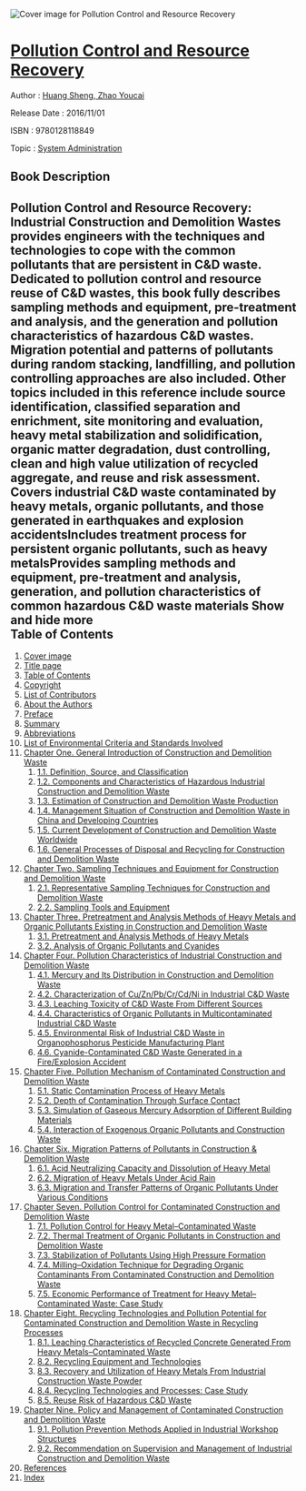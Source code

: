 ![Cover image for Pollution Control and Resource Recovery](https://imgdetail.ebookreading.net/cover/cover/security/EB9780128118849.jpg)

[Pollution Control and Resource Recovery](https://ebookreading.net/view/book/Pollution+Control+and+Resource+Recovery-EB9780128118849_1.html "Pollution Control and Resource Recovery")
====================================================================================================================

Author : [Huang Sheng](https://ebookreading.net/search/author/Huang+Sheng),[ Zhao Youcai](https://ebookreading.net/search/author/+Zhao+Youcai)

Release Date : 2016/11/01

ISBN : 9780128118849

Topic : [System Administration](https://ebookreading.net/search/category/system-administration)

Book Description
-----------------

 Pollution Control and Resource Recovery: Industrial Construction and Demolition Wastes provides engineers with the techniques and technologies to cope with the common pollutants that are persistent in C&amp;D waste. 
Dedicated to pollution control and resource reuse of C&amp;D wastes, this book fully describes sampling methods and equipment, pre-treatment and analysis, and the generation and pollution characteristics of hazardous C&amp;D wastes. Migration potential and patterns of pollutants during random stacking, landfilling, and pollution controlling approaches are also included.
Other topics included in this reference include source identification, classified separation and enrichment, site monitoring and evaluation, heavy metal stabilization and solidification, organic matter degradation, dust controlling, clean and high value utilization of recycled aggregate, and reuse and risk assessment. 
Covers industrial C&amp;D waste contaminated by heavy metals, organic pollutants, and those generated in earthquakes and explosion accidentsIncludes treatment process for persistent organic pollutants, such as heavy metalsProvides sampling methods and equipment, pre-treatment and analysis, generation, and pollution characteristics of common hazardous C&amp;D waste materials        Show and hide more                
Table of Contents
-----------------

1. [Cover image](https://ebookreading.net/view/book/Pollution+Control+and+Resource+Recovery-EB9780128118849_1.html#cover)
1. [Title page](https://ebookreading.net/view/book/Pollution+Control+and+Resource+Recovery-EB9780128118849_2.html)
1. [Table of Contents](https://ebookreading.net/view/book/Pollution+Control+and+Resource+Recovery-EB9780128118849_3.html)
1. [Copyright](https://ebookreading.net/view/book/Pollution+Control+and+Resource+Recovery-EB9780128118849_4.html#B978012811754512001)
1. [List of Contributors](https://ebookreading.net/view/book/Pollution+Control+and+Resource+Recovery-EB9780128118849_5.html#B978012811754501002)
1. [About the Authors](https://ebookreading.net/view/book/Pollution+Control+and+Resource+Recovery-EB9780128118849_6.html#B978012811754511001)
1. [Preface](https://ebookreading.net/view/book/Pollution+Control+and+Resource+Recovery-EB9780128118849_7.html#B978012811754505001)
1. [Summary](https://ebookreading.net/view/book/Pollution+Control+and+Resource+Recovery-EB9780128118849_8.html#B978012811754509001)
1. [Abbreviations](https://ebookreading.net/view/book/Pollution+Control+and+Resource+Recovery-EB9780128118849_9.html#B978012811754509002)
1. [List of Environmental Criteria and Standards Involved](https://ebookreading.net/view/book/Pollution+Control+and+Resource+Recovery-EB9780128118849_10.html#B978012811754509003)
1. [Chapter One. General Introduction of Construction and Demolition Waste](https://ebookreading.net/view/book/Pollution+Control+and+Resource+Recovery-EB9780128118849_11.html#B978012811754500001)
    1. [1.1. Definition, Source, and Classification](https://ebookreading.net/view/book/Pollution+Control+and+Resource+Recovery-EB9780128118849_11.html#s0010)
    1. [1.2. Components and Characteristics of Hazardous Industrial Construction and Demolition Waste](https://ebookreading.net/view/book/Pollution+Control+and+Resource+Recovery-EB9780128118849_11.html#s0015)
    1. [1.3. Estimation of Construction and Demolition Waste Production](https://ebookreading.net/view/book/Pollution+Control+and+Resource+Recovery-EB9780128118849_11.html#s0020)
    1. [1.4. Management Situation of Construction and Demolition Waste in China and Developing Countries](https://ebookreading.net/view/book/Pollution+Control+and+Resource+Recovery-EB9780128118849_11.html#s0025)
    1. [1.5. Current Development of Construction and Demolition Waste Worldwide](https://ebookreading.net/view/book/Pollution+Control+and+Resource+Recovery-EB9780128118849_11.html#s0030)
    1. [1.6. General Processes of Disposal and Recycling for Construction and Demolition Waste](https://ebookreading.net/view/book/Pollution+Control+and+Resource+Recovery-EB9780128118849_11.html#s0050)
1. [Chapter Two. Sampling Techniques and Equipment for Construction and Demolition Waste](https://ebookreading.net/view/book/Pollution+Control+and+Resource+Recovery-EB9780128118849_12.html#B978012811754500002)
    1. [2.1. Representative Sampling Techniques for Construction and Demolition Waste](https://ebookreading.net/view/book/Pollution+Control+and+Resource+Recovery-EB9780128118849_12.html#s0010)
    1. [2.2. Sampling Tools and Equipment](https://ebookreading.net/view/book/Pollution+Control+and+Resource+Recovery-EB9780128118849_12.html#s0045)
1. [Chapter Three. Pretreatment and Analysis Methods of Heavy Metals and Organic Pollutants Existing in Construction and Demolition Waste](https://ebookreading.net/view/book/Pollution+Control+and+Resource+Recovery-EB9780128118849_13.html#B978012811754500003)
    1. [3.1. Pretreatment and Analysis Methods of Heavy Metals](https://ebookreading.net/view/book/Pollution+Control+and+Resource+Recovery-EB9780128118849_13.html#s0010)
    1. [3.2. Analysis of Organic Pollutants and Cyanides](https://ebookreading.net/view/book/Pollution+Control+and+Resource+Recovery-EB9780128118849_13.html#s0075)
1. [Chapter Four. Pollution Characteristics of Industrial Construction and Demolition Waste](https://ebookreading.net/view/book/Pollution+Control+and+Resource+Recovery-EB9780128118849_14.html#B978012811754500004)
    1. [4.1. Mercury and Its Distribution in Construction and Demolition Waste](https://ebookreading.net/view/book/Pollution+Control+and+Resource+Recovery-EB9780128118849_14.html#s0010)
    1. [4.2. Characterization of Cu/Zn/Pb/Cr/Cd/Ni in Industrial C&amp;D Waste](https://ebookreading.net/view/book/Pollution+Control+and+Resource+Recovery-EB9780128118849_14.html#s0025)
    1. [4.3. Leaching Toxicity of C&amp;D Waste From Different Sources](https://ebookreading.net/view/book/Pollution+Control+and+Resource+Recovery-EB9780128118849_14.html#s0055)
    1. [4.4. Characteristics of Organic Pollutants in Multicontaminated Industrial C&amp;D Waste](https://ebookreading.net/view/book/Pollution+Control+and+Resource+Recovery-EB9780128118849_14.html#s0060)
    1. [4.5. Environmental Risk of Industrial C&amp;D Waste in Organophosphorus Pesticide Manufacturing Plant](https://ebookreading.net/view/book/Pollution+Control+and+Resource+Recovery-EB9780128118849_14.html#s0105)
    1. [4.6. Cyanide-Contaminated C&amp;D Waste Generated in a Fire/Explosion Accident](https://ebookreading.net/view/book/Pollution+Control+and+Resource+Recovery-EB9780128118849_14.html#s0140)
1. [Chapter Five. Pollution Mechanism of Contaminated Construction and Demolition Waste](https://ebookreading.net/view/book/Pollution+Control+and+Resource+Recovery-EB9780128118849_15.html#B978012811754500005)
    1. [5.1. Static Contamination Process of Heavy Metals](https://ebookreading.net/view/book/Pollution+Control+and+Resource+Recovery-EB9780128118849_15.html#s0010)
    1. [5.2. Depth of Contamination Through Surface Contact](https://ebookreading.net/view/book/Pollution+Control+and+Resource+Recovery-EB9780128118849_15.html#s0030)
    1. [5.3. Simulation of Gaseous Mercury Adsorption of Different Building Materials](https://ebookreading.net/view/book/Pollution+Control+and+Resource+Recovery-EB9780128118849_15.html#s0050)
    1. [5.4. Interaction of Exogenous Organic Pollutants and Construction Waste](https://ebookreading.net/view/book/Pollution+Control+and+Resource+Recovery-EB9780128118849_15.html#s0085)
1. [Chapter Six. Migration Patterns of Pollutants in Construction &amp; Demolition Waste](https://ebookreading.net/view/book/Pollution+Control+and+Resource+Recovery-EB9780128118849_16.html#B978012811754500006)
    1. [6.1. Acid Neutralizing Capacity and Dissolution of Heavy Metal](https://ebookreading.net/view/book/Pollution+Control+and+Resource+Recovery-EB9780128118849_16.html#s0010)
    1. [6.2. Migration of Heavy Metals Under Acid Rain](https://ebookreading.net/view/book/Pollution+Control+and+Resource+Recovery-EB9780128118849_16.html#s0025)
    1. [6.3. Migration and Transfer Patterns of Organic Pollutants Under Various Conditions](https://ebookreading.net/view/book/Pollution+Control+and+Resource+Recovery-EB9780128118849_16.html#s0050)
1. [Chapter Seven. Pollution Control for Contaminated Construction and Demolition Waste](https://ebookreading.net/view/book/Pollution+Control+and+Resource+Recovery-EB9780128118849_17.html#B978012811754500007)
    1. [7.1. Pollution Control for Heavy Metal–Contaminated Waste](https://ebookreading.net/view/book/Pollution+Control+and+Resource+Recovery-EB9780128118849_17.html#s0010)
    1. [7.2. Thermal Treatment of Organic Pollutants in Construction and Demolition Waste](https://ebookreading.net/view/book/Pollution+Control+and+Resource+Recovery-EB9780128118849_17.html#s0055)
    1. [7.3. Stabilization of Pollutants Using High Pressure Formation](https://ebookreading.net/view/book/Pollution+Control+and+Resource+Recovery-EB9780128118849_17.html#s0115)
    1. [7.4. Milling–Oxidation Technique for Degrading Organic Contaminants From Contaminated Construction and Demolition Waste](https://ebookreading.net/view/book/Pollution+Control+and+Resource+Recovery-EB9780128118849_17.html#s0120)
    1. [7.5. Economic Performance of Treatment for Heavy Metal–Contaminated Waste: Case Study](https://ebookreading.net/view/book/Pollution+Control+and+Resource+Recovery-EB9780128118849_17.html#s0175)
1. [Chapter Eight. Recycling Technologies and Pollution Potential for Contaminated Construction and Demolition Waste in Recycling Processes](https://ebookreading.net/view/book/Pollution+Control+and+Resource+Recovery-EB9780128118849_18.html#B978012811754500008)
    1. [8.1. Leaching Characteristics of Recycled Concrete Generated From Heavy Metals–Contaminated Waste](https://ebookreading.net/view/book/Pollution+Control+and+Resource+Recovery-EB9780128118849_18.html#s0010)
    1. [8.2. Recycling Equipment and Technologies](https://ebookreading.net/view/book/Pollution+Control+and+Resource+Recovery-EB9780128118849_19.html#s0025)
    1. [8.3. Recovery and Utilization of Heavy Metals From Industrial Construction Waste Powder](https://ebookreading.net/view/book/Pollution+Control+and+Resource+Recovery-EB9780128118849_20.html#s0265)
    1. [8.4. Recycling Technologies and Processes: Case Study](https://ebookreading.net/view/book/Pollution+Control+and+Resource+Recovery-EB9780128118849_21.html#s0280)
    1. [8.5. Reuse Risk of Hazardous C&amp;D Waste](https://ebookreading.net/view/book/Pollution+Control+and+Resource+Recovery-EB9780128118849_22.html#s0495)
1. [Chapter Nine. Policy and Management of Contaminated Construction and Demolition Waste](https://ebookreading.net/view/book/Pollution+Control+and+Resource+Recovery-EB9780128118849_23.html#B978012811754500009)
    1. [9.1. Pollution Prevention Methods Applied in Industrial Workshop Structures](https://ebookreading.net/view/book/Pollution+Control+and+Resource+Recovery-EB9780128118849_23.html#s0010)
    1. [9.2. Recommendation on Supervision and Management of Industrial Construction and Demolition Waste](https://ebookreading.net/view/book/Pollution+Control+and+Resource+Recovery-EB9780128118849_23.html#s0040)
1. [References](https://ebookreading.net/view/book/Pollution+Control+and+Resource+Recovery-EB9780128118849_24.html#B978012811754516001)
1. [Index](https://ebookreading.net/view/book/Pollution+Control+and+Resource+Recovery-EB9780128118849_25.html#B978012811754518001)

